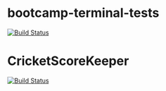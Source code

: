 # bootcamp-terminal-tests
[![Build Status](https://travis-ci.org/Asavelawayiza/bootcamp-terminal-tests.svg?branch=master)](https://travis-ci.org/Asavelawayiza/bootcamp-terminal-tests)
# CricketScoreKeeper
[![Build Status](https://travis-ci.org/Asavelawayiza/CricketScoreKeeper.svg?branch=master)](https://travis-ci.org/Asavelawayiza/CricketScoreKeeper)
